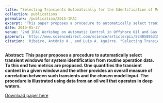 ```yaml
---
title: “Selecting Transients Automatically for the Identification of Models for an Oil Well” 
collection: publications
permalink: /publication/2015-IFAC
excerpt: 'This paper proposes a procedure to automatically select transient windows for system identification from routine operation data. To this end two metrics are proposed. One quantifies the transient content in a given window and the other provides an overall measure of correlation between such transients and the chosen model input. The procedure is illustrated using data from an oil well that operates in deep waters.'
date: 2015-05-27
venue: '2nd IFAC Workshop on Automatic Control in Offshore Oil and Gas Production'
paperurl: 'http://www.sciencedirect.com/science/article/pii/S2405896315008915'
citation: 'Ribeiro, Antônio H., and Luis A. Aguirre. "Selecting Transients Automatically for the Identification of Models for an Oil Well." IFAC-PapersOnLine 48.6 (2015): 154-158.'
---
```


**Abstract: This paper proposes a procedure to automatically select transient windows for system identification from routine operation data. To this end two metrics are proposed. One quantifies the transient content in a given window and the other provides an overall measure of correlation between such transients and the chosen model input. The procedure is illustrated using data from an oil well that operates in deep waters.**

[Download paper here](http://www.sciencedirect.com/science/article/pii/S2405896315008915)



